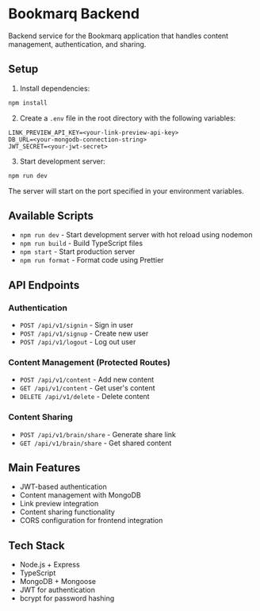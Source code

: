 # Bookmarq Backend

Backend service for the Bookmarq application that handles content management, authentication, and sharing.

## Setup

1. Install dependencies:

```sh
npm install
```

2. Create a `.env` file in the root directory with the following variables:

```
LINK_PREVIEW_API_KEY=<your-link-preview-api-key>
DB_URL=<your-mongodb-connection-string>
JWT_SECRET=<your-jwt-secret>
```

3. Start development server:

```sh
npm run dev
```

The server will start on the port specified in your environment variables.

## Available Scripts

- `npm run dev` - Start development server with hot reload using nodemon
- `npm run build` - Build TypeScript files
- `npm start` - Start production server
- `npm run format` - Format code using Prettier

## API Endpoints

### Authentication

- `POST /api/v1/signin` - Sign in user
- `POST /api/v1/signup` - Create new user
- `POST /api/v1/logout` - Log out user

### Content Management (Protected Routes)

- `POST /api/v1/content` - Add new content
- `GET /api/v1/content` - Get user's content
- `DELETE /api/v1/delete` - Delete content

### Content Sharing

- `POST /api/v1/brain/share` - Generate share link
- `GET /api/v1/brain/share` - Get shared content

## Main Features

- JWT-based authentication
- Content management with MongoDB
- Link preview integration
- Content sharing functionality
- CORS configuration for frontend integration

## Tech Stack

- Node.js + Express
- TypeScript
- MongoDB + Mongoose
- JWT for authentication
- bcrypt for password hashing
